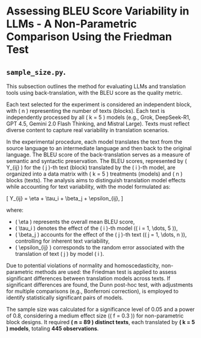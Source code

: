 # Assessing BLEU Score Variability in LLMs - A Non-Parametric Comparison Using the Friedman Test

## `sample_size.py`.

This subsection outlines the method for evaluating LLMs and translation tools using back-translation, with the BLEU score as the quality metric.

Each text selected for the experiment is considered an independent block, with \( n \) representing the number of texts (blocks). Each text is independently processed by all \( k = 5 \) models (e.g., Grok, DeepSeek-R1, GPT 4.5, Gemini 2.0 Flash Thinking, and Mistral Large). Texts must reflect diverse content to capture real variability in translation scenarios.

In the experimental procedure, each model translates the text from the source language to an intermediate language and then back to the original language. The BLEU score of the back-translation serves as a measure of semantic and syntactic preservation. The BLEU scores, represented by \( Y_{ij} \) for the \( j \)-th text (block) translated by the \( i \)-th model, are organized into a data matrix with \( k = 5 \) treatments (models) and \( n \) blocks (texts). The analysis aims to distinguish translation model effects while accounting for text variability, with the model formulated as:

\[
Y_{ij} = \eta + \tau_i + \beta_j + \epsilon_{ij},
\]

where:
- \( \eta \) represents the overall mean BLEU score,
- \( \tau_i \) denotes the effect of the \( i \)-th model (\( i = 1, \dots, 5 \)),
- \( \beta_j \) accounts for the effect of the \( j \)-th text (\( j = 1, \dots, n \)), controlling for inherent text variability,
- \( \epsilon_{ij} \) corresponds to the random error associated with the translation of text \( j \) by model \( i \).

Due to potential violations of normality and homoscedasticity, non-parametric methods are used: the Friedman test is applied to assess significant differences between translation models across texts. If significant differences are found, the Dunn post-hoc test, with adjustments for multiple comparisons (e.g., Bonferroni correction), is employed to identify statistically significant pairs of models.

The sample size was calculated for a significance level of 0.05 and a power of 0.8, considering a medium effect size (\( f = 0.3 \)) for non-parametric block designs. It required **\( n = 89 \) distinct texts**, each translated by **\( k = 5 \) models**, totaling **445 observations**.
